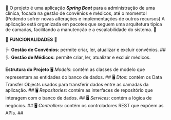 📌 O projeto é uma aplicação ***Spring Boot*** para a administração de uma clínica, focada na gestão de convênios e médicos, até o momento! (Podendo sofrer novas alterações e implementações de outros recursos) 
A aplicação está organizada em pacotes que seguem uma arquitetura típica de camadas, facilitando a manutenção e a escalabilidade do sistema. 📌

📜 **FUNCIONALIDADES** 📜

🩺 **Gestão de Convênios**: permite criar, ler, atualizar e excluir convênios. ##
🩺 **Gestão de Médicos**: permite criar, ler, atualizar e excluir médicos.


**Estrutura do Projeto**
🖥️ *Models*: contém as classes de modelo que representam as entidades do banco de dados. ##
🖥️ *Dtos*: contém os Data Transfer Objects usados para transferir dados entre as camadas da aplicação. ##
🖥️ *Repositories*: contém as interfaces de repositório que interagem com o banco de dados. ##
🖥️ *Services*: contém a lógica de negócios. ##
🖥️ *Controllers*: contém os controladores REST que expõem as APIs. ##
